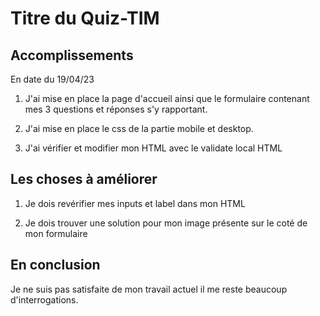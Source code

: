 # Titre du Quiz-TIM

## Accomplissements

En date du 19/04/23

1. J'ai mise en place la page d'accueil ainsi que le formulaire contenant mes 3 questions et réponses s'y rapportant.

2. J'ai mise en place le css de la partie mobile et desktop.

3. J'ai vérifier et modifier mon HTML avec le validate local HTML

## Les choses à améliorer

1. Je dois revérifier mes inputs et label dans mon  HTML

2. Je dois trouver une solution pour mon image présente sur le coté de mon formulaire

## En conclusion

Je ne suis pas satisfaite de mon travail actuel il me reste beaucoup d'interrogations.
